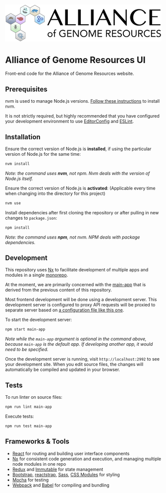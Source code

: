 ![project logo](https://raw.githubusercontent.com/alliance-genome/agr_ui/master/src/containers/layout/agrLogo.png)

# Alliance of Genome Resources UI

Front-end code for the Alliance of Genome Resources website.

## Prerequisites

nvm is used to manage Node.js versions. [Follow these instructions](https://github.com/nvm-sh/nvm#installing-and-updating) to install nvm.

It is not strictly required, but highly recommended that you have configured your development environment to use [EditorConfig](https://editorconfig.org/) and [ESLint](https://eslint.org/docs/user-guide/integrations).

## Installation

Ensure the correct version of Node.js is **installed**, if using the particular version of Node.js for the same time:

```bash
nvm install
```

_Note: the command uses **nvm**, not npm. Nvm deals with the version of Node.js itself._

Ensure the correct version of Node.js is **activated**:
(Applicable every time when changing into the directory for this project)

```bash
nvm use
```

Install dependencies after first cloning the repository or after pulling in new changes to `package.json`:

```bash
npm install
```

_Note: the command uses **npm**, not nvm. NPM deals with package dependencies._

## Development

This repository uses [Nx](https://nx.dev/react) to facilitate development of multiple apps and modules in a single [monorepo](https://nx.dev/latest/react/core-concepts/why-monorepos).

At the moment, we are primarily concerned with the [main-app](apps/main-app/) that is derived from the previous content of this repository.

Most frontend development will be done using a development server. This development server is configured to proxy API requests will be proxied to separate server based on [a configuration file like this one](apps/main-app/proxy.conf.json).

To start the development server:

```bash
npm start main-app
```

_Note while the `main-app` argument is optional in the command above, because `main-app` is the default app. If developing another app, it would need to be specified._

Once the development server is running, visit `http://localhost:2992` to see your development site. When you edit source files, the changes will automatically be compiled and updated in your browser.

## Tests

To run linter on source files:

```bash
npm run lint main-app
```

Execute tests:

```bash
npm run test main-app
```

## Frameworks & Tools

- [React](https://reactjs.org/) for routing and building user interface components
- [Nx](https://nx.dev/) for consistent code generation and execution, and managing multiple node modules in one repo
- [Redux](https://redux.js.org/) and [Immutable](https://immutable-js.github.io/immutable-js/) for state management
- [Bootstrap](https://getbootstrap.com/), [reactstrap](https://reactstrap.github.io), [Sass](https://sass-lang.com/), [CSS Modules](https://github.com/css-modules/css-modules) for styling
- [Mocha](https://mochajs.org/) for testing
- [Webpack](https://webpack.js.org/) and [Babel](https://babeljs.io/) for compiling and bundling
